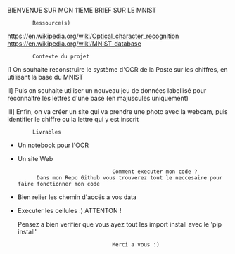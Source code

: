 BIENVENUE SUR MON 11EME BRIEF SUR LE MNIST 

            Ressource(s)
https://en.wikipedia.org/wiki/Optical_character_recognition
https://en.wikipedia.org/wiki/MNIST_database

            Contexte du projet
I] On souhaite reconstruire le système d'OCR de la Poste sur les chiffres, en utilisant la base du MNIST

II] Puis on souhaite utiliser un nouveau jeu de données labellisé pour reconnaître les lettres d'une base (en majuscules uniquement)

III] Enfin, on va créer un site qui va prendre une photo avec la webcam, puis identifier le chiffre ou la lettre qui y est inscrit

            Livrables
            
- Un notebook pour l'OCR
- Un site Web

                                    Comment executer mon code ? 
            Dans mon Repo Github vous trouverez tout le neccesaire pour faire fonctionner mon code 
- Bien relier les chemin d'accés a vos data
- Executer les cellules :)
                                    ATTENTON !

  Pensez a bien verifier que vous ayez tout les import install avec le 'pip install'

                                    Merci a vous :)
  
